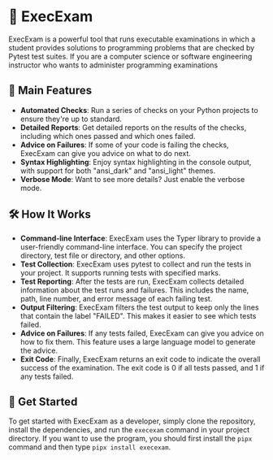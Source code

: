 # 🚀 ExecExam

ExecExam is a powerful tool that runs executable examinations in which a
student provides solutions to programming problems that are checked by Pytest
test suites. If you are a computer science or software engineering instructor
who wants to administer programming examinations

## 🌟 Main Features

- **Automated Checks**: Run a series of checks on your Python projects to
ensure they're up to standard.
- **Detailed Reports**: Get detailed reports on the results of the checks,
including which ones passed and which ones failed.
- **Advice on Failures**: If some of your code is failing the checks, ExecExam
can give you advice on what to do next.
- **Syntax Highlighting**: Enjoy syntax highlighting in the console output, with
support for both "ansi_dark" and "ansi_light" themes.
- **Verbose Mode**: Want to see more details? Just enable the verbose mode.

## 🛠️ How It Works

- **Command-line Interface**: ExecExam uses the Typer library to provide a
user-friendly command-line interface. You can specify the project directory,
test file or directory, and other options.
- **Test Collection**: ExecExam uses pytest to collect and run the tests in your
project. It supports running tests with specified marks.
- **Test Reporting**: After the tests are run, ExecExam collects detailed
information about the test runs and failures. This includes the name, path, line
number, and error message of each failing test.
- **Output Filtering**: ExecExam filters the test output to keep only the lines
that contain the label "FAILED". This makes it easier to see which tests failed.
- **Advice on Failures**: If any tests failed, ExecExam can give you advice on
how to fix them. This feature uses a large language model to generate the
advice.
- **Exit Code**: Finally, ExecExam returns an exit code to indicate the overall
success of the examination. The exit code is 0 if all tests passed, and 1 if any
tests failed.

## 🎉 Get Started

To get started with ExecExam as a developer, simply clone the repository,
install the dependencies, and run the `execexam` command in your project
directory. If you want to use the program, you should first install the `pipx`
command and then type `pipx install execexam`.
